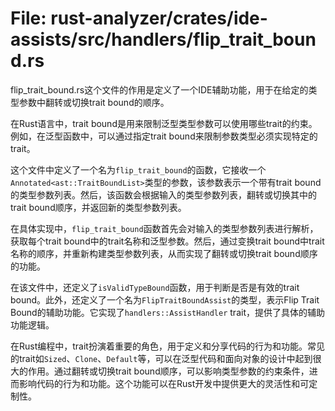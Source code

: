 # File: rust-analyzer/crates/ide-assists/src/handlers/flip_trait_bound.rs

flip_trait_bound.rs这个文件的作用是定义了一个IDE辅助功能，用于在给定的类型参数中翻转或切换trait bound的顺序。

在Rust语言中，trait bound是用来限制泛型类型参数可以使用哪些trait的约束。例如，在泛型函数中，可以通过指定trait bound来限制参数类型必须实现特定的trait。

这个文件中定义了一个名为`flip_trait_bound`的函数，它接收一个`Annotated<ast::TraitBoundList>`类型的参数，该参数表示一个带有trait bound的类型参数列表。然后，该函数会根据输入的类型参数列表，翻转或切换其中的trait bound顺序，并返回新的类型参数列表。

在具体实现中，`flip_trait_bound`函数首先会对输入的类型参数列表进行解析，获取每个trait bound中的trait名称和泛型参数。然后，通过变换trait bound中trait名称的顺序，并重新构建类型参数列表，从而实现了翻转或切换trait bound顺序的功能。

在该文件中，还定义了`isValidTypeBound`函数，用于判断是否是有效的trait bound。此外，还定义了一个名为`FlipTraitBoundAssist`的类型，表示Flip Trait Bound的辅助功能。它实现了`handlers::AssistHandler` trait，提供了具体的辅助功能逻辑。

在Rust编程中，trait扮演着重要的角色，用于定义和分享代码的行为和功能。常见的trait如`Sized`、`Clone`、`Default`等，可以在泛型代码和面向对象的设计中起到很大的作用。通过翻转或切换trait bound顺序，可以影响类型参数的约束条件，进而影响代码的行为和功能。这个功能可以在Rust开发中提供更大的灵活性和可定制性。

